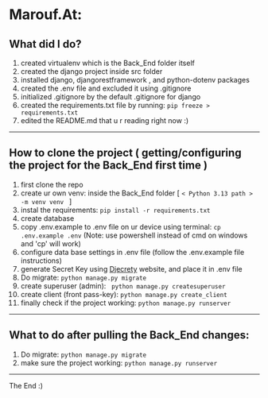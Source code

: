 # Marouf.At:
## What did I do?
1. created virtualenv which is the Back_End folder itself
2. created the django project inside src folder
3. installed django, djangorestframework , and python-dotenv packages
4. created the .env file and excluded it using .gitignore
5. initialized .gitignore by the default .gitignore for django
6. created the requirements.txt file by running: ``` pip freeze > requirements.txt ```
7. edited the README.md that u r reading right now :)
----------------------------
## How to clone the project ( getting/configuring the project for the Back_End first time )
1. first clone the repo
2. create ur own venv: inside the Back_End folder [ ```< Python 3.13 path > -m venv venv ``` ]
3. instal the requirements: ``` pip install -r requirements.txt ```
4. create database
5. copy .env.example to .env file on ur device using terminal: ``` cp .env.example .env ``` (Note: use powershell instead of cmd on windows and 'cp' will work)
6. configure data base settings in .env file (follow the .env.example file instructions)
7. generate Secret Key using [Djecrety](https://djecrety.ir/) website, and place it in .env file
8. Do migrate: ``` python manage.py migrate ```
9. create superuser (admin): ``` python manage.py createsuperuser```
10. create client (front pass-key): ``` python manage.py create_client ```
11. finally check if the project working: ``` python manage.py runserver ```
--------------------
## What to do after pulling the Back_End changes:
1. Do migrate: ``` python manage.py migrate ```
2. make sure the project working: ``` python manage.py runserver ```
--------------------
The End :)